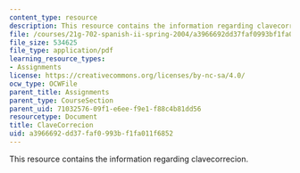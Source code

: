 ```yaml
---
content_type: resource
description: This resource contains the information regarding clavecorrecion.
file: /courses/21g-702-spanish-ii-spring-2004/a3966692dd37faf0993bf1fa011f6852_MIT21G_702S04_clave.pdf
file_size: 534625
file_type: application/pdf
learning_resource_types:
- Assignments
license: https://creativecommons.org/licenses/by-nc-sa/4.0/
ocw_type: OCWFile
parent_title: Assignments
parent_type: CourseSection
parent_uid: 71032576-09f1-e6ee-f9e1-f88c4b81dd56
resourcetype: Document
title: ClaveCorrecion
uid: a3966692-dd37-faf0-993b-f1fa011f6852
---
```

This resource contains the information regarding clavecorrecion.